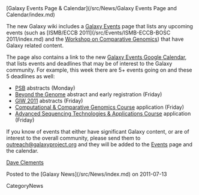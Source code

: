 <div class='newsItemHeader'>[Galaxy Events Page & Calendar](/src/News/Galaxy Events Page and Calendar/index.md)</div>

The new Galaxy wiki includes a [Galaxy Events](/src/Events/index.md) page that lists any upcoming events (such as [ISMB/ECCB 2011](/src/Events/ISMB-ECCB-BOSC 2011/index.md) and the [Workshop on Comparative Genomics](http://www.molecularevolution.org/workshops/WCG#wcgna)) that have Galaxy related content.

The page also contains a link to the new [Galaxy Events Google Calendar](https://www.google.com/calendar/embed?src=mq93blfvdoosh5unpmivu4kh1c%40group.calendar.google.com&ctz=America/New_York), that lists events and deadlines that may be of interest to the Galaxy community.  For example, this week there are 5+ events going on and these 5 deadlines as well:
* [PSB](http://psb.stanford.edu/) abstracts (Monday)
* [Beyond the Genome](http://www.beyond-the-genome.com/program.html) abstract and early registration (Friday)
* [GIW 2011](http://www.kobic.re.kr/giw2011/) abstracts (Friday)
* [Computational & Comparative Genomics Course](http://meetings.cshl.edu/courses/c-ecg11.shtml) application (Friday)
* [Advanced Sequencing Technologies & Applications Course](http://meetings.cshl.edu/courses/c-seqtech11.shtml) application (Friday)

If you know of events that either have significant Galaxy content, or are of interest to the overall community, please send them to outreach@galaxyproject.org and they will be added to the [Events](/src/Events/index.md) page and the calendar.

[Dave Clements](/src/DaveClements/index.md)

<div class='newsItemFooter'>Posted to the [Galaxy News](/src/News/index.md) on 2011-07-13</div>

CategoryNews

